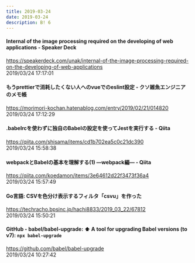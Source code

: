 ```yaml
---
title: 2019-03-24
date: 2019-03-24
description: B! 6
---
```


#### Internal of the image processing required on the developing of web applications - Speaker Deck
https://speakerdeck.com/unak/internal-of-the-image-processing-required-on-the-developing-of-web-applications<br>
2019/03/24 17:17:01<br>


#### もうprettierで消耗したくない人へのvueでのeslint設定 - クソ雑魚エンジニアのメモ帳
https://morimori-kochan.hatenablog.com/entry/2019/02/21/014820<br>
2019/03/24 17:12:29<br>


#### .babelrcを使わずに独自のBabelの設定を使ってJestを実行する - Qiita
https://qiita.com/shisama/items/cd1b702ea5c0c21dc390<br>
2019/03/24 15:58:38<br>


#### webpackとBabelの基本を理解する(1) ―webpack編― - Qiita
https://qiita.com/koedamon/items/3e64612d22f3473f36a4<br>
2019/03/24 15:57:49<br>


#### Go言語: CSVを色分け表示するフィルタ「csvu」を作った
https://techracho.bpsinc.jp/hachi8833/2019_03_22/67812<br>
2019/03/24 15:50:21<br>


#### GitHub - babel/babel-upgrade: ⬆️ A tool for upgrading Babel versions (to v7): `npx babel-upgrade`
https://github.com/babel/babel-upgrade<br>
2019/03/24 10:27:42<br>


